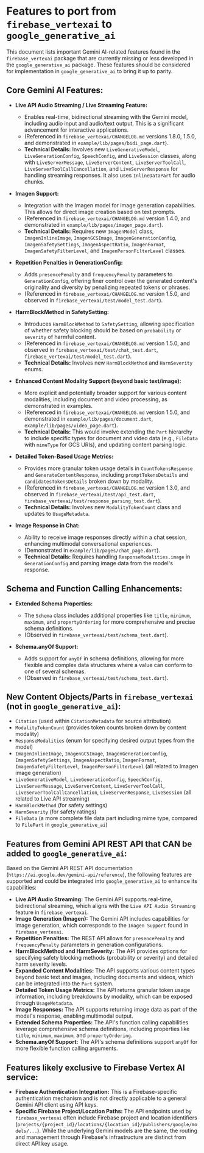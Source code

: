 # Features to port from `firebase_vertexai` to `google_generative_ai`

This document lists important Gemini AI-related features found in the `firebase_vertexai` package that are currently missing or less developed in the `google_generative_ai` package. These features should be considered for implementation in `google_generative_ai` to bring it up to parity.

## Core Gemini AI Features:

*   **Live API Audio Streaming / Live Streaming Feature:**
    *   Enables real-time, bidirectional streaming with the Gemini model, including audio input and audio/text output. This is a significant advancement for interactive applications.
    *   (Referenced in `firebase_vertexai/CHANGELOG.md` versions 1.8.0, 1.5.0, and demonstrated in `example/lib/pages/bidi_page.dart`).
    *   **Technical Details:** Involves new `LiveGenerativeModel`, `LiveGenerationConfig`, `SpeechConfig`, and `LiveSession` classes, along with `LiveServerMessage`, `LiveServerContent`, `LiveServerToolCall`, `LiveServerToolCallCancellation`, and `LiveServerResponse` for handling streaming responses. It also uses `InlineDataPart` for audio chunks.

*   **Imagen Support:**
    *   Integration with the Imagen model for image generation capabilities. This allows for direct image creation based on text prompts.
    *   (Referenced in `firebase_vertexai/CHANGELOG.md` version 1.4.0, and demonstrated in `example/lib/pages/imagen_page.dart`).
    *   **Technical Details:** Requires new `ImagenModel` class, `ImagenInlineImage`, `ImagenGCSImage`, `ImagenGenerationConfig`, `ImagenSafetySettings`, `ImagenAspectRatio`, `ImagenFormat`, `ImagenSafetyFilterLevel`, and `ImagenPersonFilterLevel` classes.

*   **Repetition Penalties in GenerationConfig:**
    *   Adds `presencePenalty` and `frequencyPenalty` parameters to `GenerationConfig`, offering finer control over the generated content's originality and diversity by penalizing repeated tokens or phrases.
    *   (Referenced in `firebase_vertexai/CHANGELOG.md` version 1.5.0, and observed in `firebase_vertexai/test/model_test.dart`).

*   **HarmBlockMethod in SafetySetting:**
    *   Introduces `HarmBlockMethod` to `SafetySetting`, allowing specification of whether safety blocking should be based on `probability` or `severity` of harmful content.
    *   (Referenced in `firebase_vertexai/CHANGELOG.md` version 1.5.0, and observed in `firebase_vertexai/test/chat_test.dart`, `firebase_vertexai/test/model_test.dart`).
    *   **Technical Details:** Involves new `HarmBlockMethod` and `HarmSeverity` enums.

*   **Enhanced Content Modality Support (beyond basic text/image):**
    *   More explicit and potentially broader support for various content modalities, including document and video processing, as demonstrated in examples.
    *   (Referenced in `firebase_vertexai/CHANGELOG.md` version 1.5.0, and demonstrated in `example/lib/pages/document.dart`, `example/lib/pages/video_page.dart`).
    *   **Technical Details:** This would involve extending the `Part` hierarchy to include specific types for document and video data (e.g., `FileData` with `mimeType` for GCS URIs), and updating content parsing logic.

*   **Detailed Token-Based Usage Metrics:**
    *   Provides more granular token usage details in `CountTokensResponse` and `GenerateContentResponse`, including `promptTokensDetails` and `candidatesTokensDetails` broken down by modality.
    *   (Referenced in `firebase_vertexai/CHANGELOG.md` version 1.3.0, and observed in `firebase_vertexai/test/api_test.dart`, `firebase_vertexai/test/response_parsing_test.dart`).
    *   **Technical Details:** Involves new `ModalityTokenCount` class and updates to `UsageMetadata`.

*   **Image Response in Chat:**
    *   Ability to receive image responses directly within a chat session, enhancing multimodal conversational experiences.
    *   (Demonstrated in `example/lib/pages/chat_page.dart`).
    *   **Technical Details:** Requires handling `ResponseModalities.image` in `GenerationConfig` and parsing image data from the model's response.

## Schema and Function Calling Enhancements:

*   **Extended Schema Properties:**
    *   The `Schema` class includes additional properties like `title`, `minimum`, `maximum`, and `propertyOrdering` for more comprehensive and precise schema definitions.
    *   (Observed in `firebase_vertexai/test/schema_test.dart`).

*   **Schema.anyOf Support:**
    *   Adds support for `anyOf` in schema definitions, allowing for more flexible and complex data structures where a value can conform to one of several schemas.
    *   (Observed in `firebase_vertexai/test/schema_test.dart`).

## New Content Objects/Parts in `firebase_vertexai` (not in `google_generative_ai`):

*   `Citation` (used within `CitationMetadata` for source attribution)
*   `ModalityTokenCount` (provides token counts broken down by content modality)
*   `ResponseModalities` (enum for specifying desired output types from the model)
*   `ImagenInlineImage`, `ImagenGCSImage`, `ImagenGenerationConfig`, `ImagenSafetySettings`, `ImagenAspectRatio`, `ImagenFormat`, `ImagenSafetyFilterLevel`, `ImagenPersonFilterLevel` (all related to Imagen image generation)
*   `LiveGenerativeModel`, `LiveGenerationConfig`, `SpeechConfig`, `LiveServerMessage`, `LiveServerContent`, `LiveServerToolCall`, `LiveServerToolCallCancellation`, `LiveServerResponse`, `LiveSession` (all related to Live API streaming)
*   `HarmBlockMethod` (for safety settings)
*   `HarmSeverity` (for safety ratings)
*   `FileData` (a more complete file data part including mime type, compared to `FilePart` in `google_generative_ai`)

## Features from Gemini API REST API that CAN be added to `google_generative_ai`:

Based on the Gemini API REST API documentation (`https://ai.google.dev/gemini-api/reference`), the following features are supported and could be integrated into `google_generative_ai` to enhance its capabilities:

*   **Live API Audio Streaming:** The Gemini API supports real-time, bidirectional streaming, which aligns with the `Live API Audio Streaming` feature in `firebase_vertexai`.
*   **Image Generation (Imagen):** The Gemini API includes capabilities for image generation, which corresponds to the `Imagen Support` found in `firebase_vertexai`.
*   **Repetition Penalties:** The REST API allows for `presencePenalty` and `frequencyPenalty` parameters in generation configurations.
*   **HarmBlockMethod and HarmSeverity:** The API provides options for specifying safety blocking methods (probability or severity) and detailed harm severity levels.
*   **Expanded Content Modalities:** The API supports various content types beyond basic text and images, including documents and videos, which can be integrated into the `Part` system.
*   **Detailed Token Usage Metrics:** The API returns granular token usage information, including breakdowns by modality, which can be exposed through `UsageMetadata`.
*   **Image Responses:** The API supports returning image data as part of the model's response, enabling multimodal output.
*   **Extended Schema Properties:** The API's function calling capabilities leverage comprehensive schema definitions, including properties like `title`, `minimum`, `maximum`, and `propertyOrdering`.
*   **Schema.anyOf Support:** The API's schema definitions support `anyOf` for more flexible function calling arguments.

## Features likely exclusive to Firebase Vertex AI service:

*   **Firebase Authentication Integration:** This is a Firebase-specific authentication mechanism and is not directly applicable to a general Gemini API client using API keys.
*   **Specific Firebase Project/Location Paths:** The API endpoints used by `firebase_vertexai` often include Firebase project and location identifiers (`projects/{project_id}/locations/{location_id}/publishers/google/models/...`). While the underlying Gemini models are the same, the routing and management through Firebase's infrastructure are distinct from direct API key usage.